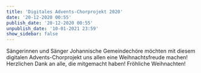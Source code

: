 ```yaml
---
title: 'Digitales Advents-Chorprojekt 2020'
date: '20-12-2020 00:55'
publish_date: '20-12-2020 00:55'
unpublish_date: '10-01-2021 23:59'
show_sidebar: false
---
```


Sängerinnen und Sänger Johannische Gemeindechöre möchten mit diesem digitalen Advents-Chorprojekt uns allen eine Weihnachtsfreude machen! Herzlichen Dank an alle, die mitgemacht haben! Fröhliche Weihnachten!

